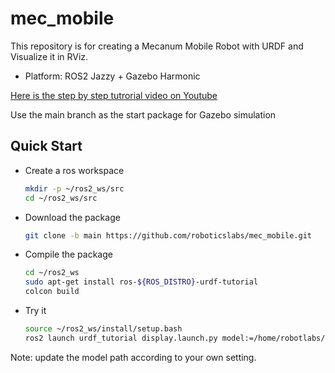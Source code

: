 # mec_mobile #

This repository is for creating a Mecanum Mobile Robot with URDF and Visualize it in RViz.

- Platform: ROS2 Jazzy + Gazebo Harmonic

[Here is the step by step tutrorial video on Youtube](https://youtu.be/ABLQZkkTKlI)

Use the main branch as the start package for Gazebo simulation

## Quick Start

* Create a ros workspace
    ```bash   
    mkdir -p ~/ros2_ws/src
    cd ~/ros2_ws/src
    ```
* Download the package
    ```bash    
    git clone -b main https://github.com/roboticslabs/mec_mobile.git
    ```
* Compile the package
    ```bash
    cd ~/ros2_ws
    sudo apt-get install ros-${ROS_DISTRO}-urdf-tutorial
    colcon build
    ```
* Try it
    ```bash
    source ~/ros2_ws/install/setup.bash
    ros2 launch urdf_tutorial display.launch.py model:=/home/robotlabs/ros2_ws/src/mec_mobile/mec_mobile_description/urdf/robots/robot_3d.urdf.xacro
    ```
Note: update the model path according to your own setting.

